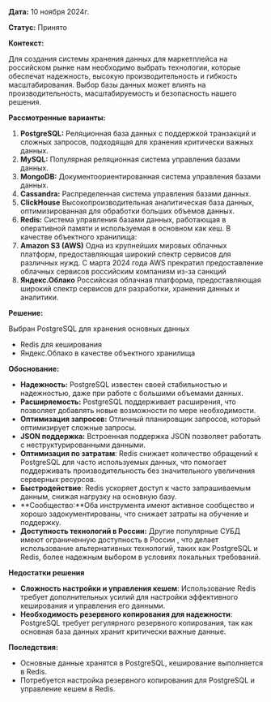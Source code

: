 
**Дата:** 10 ноября 2024г.

**Статус:** Принято

**Контекст:**

Для создания системы хранения данных для маркетплейса на российском рынке нам необходимо выбрать технологии, которые обеспечат надежность, высокую производительность и гибкость масштабирования.  Выбор базы данных может влиять на производительность, масштабируемость и безопасность нашего решения.

**Рассмотренные варианты:**

1. **PostgreSQL:** Реляционная база данных с поддержкой транзакций и сложных запросов, подходящая для хранения критически важных данных.
2. **MySQL:** Популярная реляционная система управления базами данных.
3. **MongoDB:** Документоориентированная система управления базами данных.
4. **Cassandra:** Распределенная система управления базами данных.
5. **ClickHouse** Высокопроизводительная аналитическая база данных, оптимизированная для обработки больших объемов данных.
6. **Redis:** Cистема управления базами данных, работающая в оперативной памяти и используемая в основном как кеш.
В качестве объектного хранилища:
7. **Amazon S3 (AWS)** Одна из крупнейших мировых облачных платформ, предоставляющая широкий спектр сервисов для различных нужд. С марта 2024 года AWS прекратил предоставление облачных сервисов российским компаниям из-за санкций
8. **Яндекс.Облако** Российская облачная платформа, предоставляющая широкий спектр сервисов для разработки, хранения данных и аналитики.

**Решение:**

Выбран 
PostgreSQL для хранения основных данных
+ Redis для кеширования
+ Яндекс.Облако в качестве объектного хранилища

**Обоснование:**

- **Надежность:** PostgreSQL известен своей стабильностью и надежностью, даже при работе с большими объемами данных.
- **Расширяемость:** PostgreSQL поддерживает расширения, что позволяет добавлять новые возможности по мере необходимости.
- **Оптимизация запросов:** Отличный планировщик запросов, который оптимизирует сложные запросы.
- **JSON поддержка:** Встроенная поддержка JSON позволяет работать с неструктурированными данными.
- **Оптимизация по затратам**: Redis снижает количество обращений к PostgreSQL для часто используемых данных, что помогает поддерживать производительность без значительного увеличения серверных ресурсов.
- **Быстродействие**: Redis ускоряет доступ к часто запрашиваемым данным, снижая нагрузку на основную базу.
- **Сообщество:**Оба инструмента имеют активное сообщество и хорошо задокументированы, что снижает затраты на обучение и поддержку.
- **Доступность технологий в России:** Другие популярные СУБД имеют ограниченную доступность в России , что делает использование альтернативных технологий, таких как PostgreSQL и Redis, более надежным выбором в условиях локальных требований.
  
**Недостатки решения**

- **Сложность настройки и управления кешем**: Использование Redis требует дополнительных усилий для настройки эффективного кеширования и управления его данными.
- **Необходимость резервного копирования для надежности**: PostgreSQL требует регулярного резервного копирования, так как основная база данных хранит критически важные данные.

**Последствия:**

- Основные данные хранятся в PostgreSQL, кеширование выполняется в Redis.
- Потребуется настройка резервного копирования для PostgreSQL и управление кешем в Redis.


